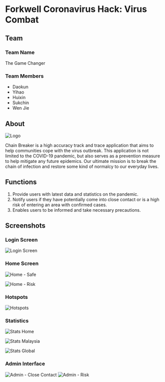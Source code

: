 
# Forkwell Coronavirus Hack: Virus Combat

## Team
### Team Name
The Game Changer
### Team Members
 - Daokun
 - Yihao
 - Huixin
 - Sukchin
 - Wen Jie

## About
![Logo](readme-resources/chainbreaker-logo.jpg?raw=true)

Chain Breaker is a high accuracy track and trace application that aims to help communities cope with the virus outbreak. This application is not limited to the COVID-19 pandemic, but also serves as a prevention measure to help mitigate any future epidemics.
Our ultimate mission is to break the chain of infection and restore some kind of normalcy to our everyday lives.

## Functions
 1. Provide users with latest data and statistics on the pandemic.
 2. Notify users if they have potentially come into close contact or is a high risk of entering an area with confirmed cases.
 3. Enables users to be informed and take necessary precautions.

## Screenshots
 ### Login Screen
 ![Login Screen](readme-resources/App-Login.png?raw=true)
 
 ### Home Screen
 ![Home - Safe](readme-resources/App-HomeSafe.png?raw=true)
 
 ![Home - Risk](readme-resources/App-HomeNotSafe.png?raw=true)
 
 ### Hotspots
 ![Hotspots](readme-resources/App-MapHotspot.png?raw=true)

 ### Statistics
 ![Stats Home](readme-resources/App-StatsHome.png?raw=true)
 
 ![Stats Malaysia](readme-resources/App-StatsMAS.png?raw=true)

 ![Stats Global](readme-resources/App-StatsGlobal.png?raw=true)

 ### Admin Interface
 ![Admin - Close Contact](readme-resources/App-AdminCloseContact.png?raw=true)
 ![Admin - Risk](readme-resources/App-AdminRisk.png?raw=true)